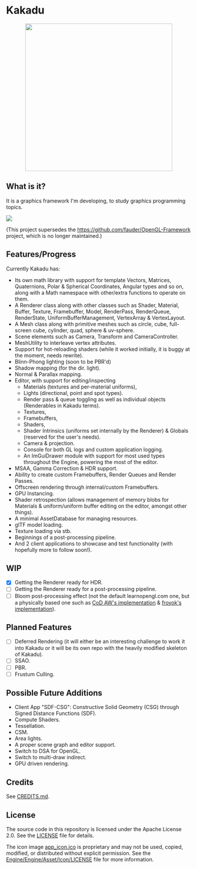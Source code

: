# Kakadu

<p align="center">
  <img src="Gallery/banner.png" width="400" />
</p>

## What is it?

It is a graphics framework I'm developing, to study graphics programming topics.

![](Gallery/screenshot-21-11-24.png)

(This project supersedes the https://github.com/fauder/OpenGL-Framework project, which is no longer maintained.)

## Features/Progress

Currently Kakadu has:
- Its own math library with support for template Vectors, Matrices, Quaternions, Polar & Spherical Coordinates, Angular types and so on, along with a Math namespace with other/extra functions to operate on them.
- A Renderer class along with other classes such as Shader, Material, Buffer, Texture, Framebuffer, Model, RenderPass, RenderQueue, RenderState, UniformBufferManagement, VertexArray & VertexLayout.
- A Mesh class along with primitive meshes such as circle, cube, full-screen cube, cylinder, quad, sphere & uv-sphere.
- Scene elements such as Camera, Transform and CameraController.
- MeshUtility to interleave vertex attributes.
- Support for hot-reloading shaders (while it worked initially, it is buggy at the moment, needs rewrite).
- Blinn-Phong lighting (soon to be PBR'd)
- Shadow mapping (for the dir. light).
- Normal & Parallax mapping.
- Editor, with support for editing/inspecting
  - Materials (textures and per-material uniforms),
  - Lights (directional, point and spot types).
  - Render pass & queue toggling as well as individual objects (Renderables in Kakadu terms).
  - Textures,
  - Framebuffers,
  - Shaders,
  - Shader Intrinsics (uniforms set internally by the Renderer) & Globals (reserved for the user's needs).
  - Camera & projection.
  - Console for both GL logs and custom application logging.
  - An ImGuiDrawer module with support for most used types throughout the Engine, powering the most of the editor.
- MSAA, Gamma Correction & HDR support.
- Ability to create custom Framebuffers, Render Queues and Render Passes.
- Offscreen rendering through internal/custom Framebuffers.
- GPU Instancing.
- Shader retrospection (allows management of memory blobs for Materials & uniform/uniform buffer editing on the editor, amongst other things).
- A minimal AssetDatabase for managing resources.
- glTF model loading.
- Texture loading via stb.
- Beginnings of a post-processing pipeline.
- And 2 client applications to showcase and test functionality (with hopefully more to follow soon!).

## WIP
- [x] Getting the Renderer ready for HDR.
- [ ] Getting the Renderer ready for a post-processing pipeline.
- [ ] Bloom post-processing effect (not the default learnopengl.com one, but a physically based one such as [CoD AW's implementation](https://www.iryoku.com/next-generation-post-processing-in-call-of-duty-advanced-warfare/) & [froyok's implementation](https://github.com/Froyok/Bloom)).

## Planned Features

- [ ] Deferred Rendering (it will either be an interesting challenge to work it into Kakadu or it will be its own repo with the heavily modified skeleton of Kakadu).
- [ ] SSAO.
- [ ] PBR.
- [ ] Frustum Culling.

## Possible Future Additions
- Client App "SDF-CSG": Constructive Solid Geometry (CSG) through Signed Distance Functions (SDF).
- Compute Shaders.
- Tessellation.
- CSM.
- Area lights.
- A proper scene graph and editor support.
- Switch to DSA for OpenGL.
- Switch to multi-draw indirect.
- GPU driven rendering.

## Credits
See [CREDITS.md](CREDITS.md).

## License

The source code in this repository is licensed under the Apache License 2.0. See the [LICENSE](LICENSE) file for details.

The icon image [app_icon.ico](Engine/Engine/Asset/Icon/app_icon.ico) is proprietary and may not be used, copied, modified, or distributed without explicit permission. See the [Engine/Engine/Asset/Icon/LICENSE](Engine/Engine/Asset/Icon/LICENSE) file for more information.
